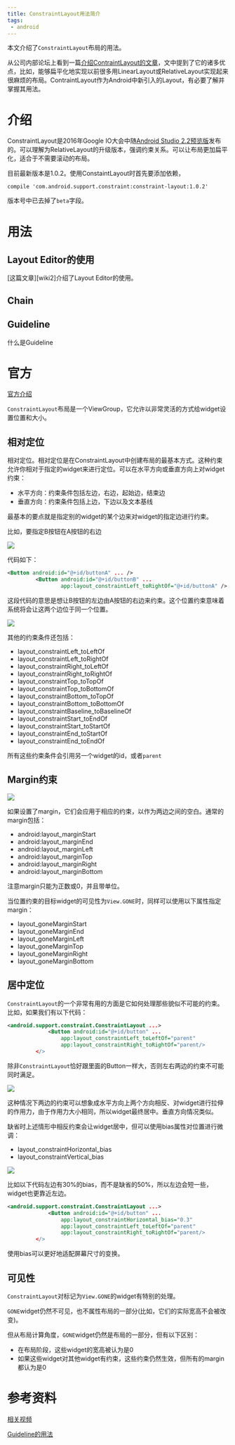 ```yaml
---
title: ConstraintLayout用法简介
tags:
 - android
---
```

本文介绍了`ConstraintLayout`布局的用法。
<!--more-->

从公司内部论坛上看到一篇[介绍ContraintLayout的文章][ref]，文中提到了它的诸多优点，比如，能够扁平化地实现以前很多用LinearLayout或RelativeLayout实现起来很麻烦的布局。ContraintLayout作为Android中新引入的Layout，有必要了解并掌握其用法。

# 介绍
ConstraintLayout是2016年Google IO大会中随[Android Studio 2.2预览版][wiki]发布的。可以理解为RelativeLayout的升级版本，强调约束关系。可以让布局更加扁平化，适合于不需要滚动的布局。


目前最新版本是1.0.2。使用ConstaintLayout时首先要添加依赖，

```
compile 'com.android.support.constraint:constraint-layout:1.0.2'
```

版本号中已去掉了`beta`字段。

# 用法
## Layout Editor的使用
[这篇文章][wiki2]介绍了Layout Editor的使用。

## Chain

## Guideline
什么是Guideline

# 官方
[官方介绍](https://developer.android.com/reference/android/support/constraint/ConstraintLayout.html)

`ConstraintLayout`布局是一个ViewGroup，它允许以非常灵活的方式给widget设置位置和大小。

## 相对定位
相对定位。相对定位是在ConstraintLayout中创建布局的最基本方式。这种约束允许你相对于指定的widget来进行定位。可以在水平方向或垂直方向上对widget约束：

+ 水平方向：约束条件包括左边，右边，起始边，结束边
+ 垂直方向：约束条件包括上边，下边以及文本基线

最基本的要点就是指定别的widget的某个边来对widget的指定边进行约束。

比如，要指定B按钮在A按钮的右边

![](https://developer.android.com/reference/android/support/constraint/resources/images/relative-positioning.png)

代码如下：

```xml
<Button android:id="@+id/buttonA" ... />
         <Button android:id="@+id/buttonB" ...
                 app:layout_constraintLeft_toRightOf="@+id/buttonA" />
```

这段代码的意思是想让B按钮的左边由A按钮的右边来约束。这个位置约束意味着系统将会让这两个边位于同一个位置。

![](https://developer.android.com/reference/android/support/constraint/resources/images/relative-positioning-constraints.png)

其他的约束条件还包括：

+ layout_constraintLeft_toLeftOf
+ layout_constraintLeft_toRightOf
+ layout_constraintRight_toLeftOf
+ layout_constraintRight_toRightOf
+ layout_constraintTop_toTopOf
+ layout_constraintTop_toBottomOf
+ layout_constraintBottom_toTopOf
+ layout_constraintBottom_toBottomOf
+ layout_constraintBaseline_toBaselineOf
+ layout_constraintStart_toEndOf
+ layout_constraintStart_toStartOf
+ layout_constraintEnd_toStartOf
+ layout_constraintEnd_toEndOf

所有这些约束条件会引用另一个widget的id，或者`parent`

## Margin约束
![](https://developer.android.com/reference/android/support/constraint/resources/images/relative-positioning-margin.png)

如果设置了margin，它们会应用于相应的约束，以作为两边之间的空白。通常的margin包括：

+ android:layout_marginStart
+ android:layout_marginEnd
+ android:layout_marginLeft
+ android:layout_marginTop
+ android:layout_marginRight
+ android:layout_marginBottom

注意margin只能为正数或0，并且带单位。

当位置约束的目标widget的可见性为`View.GONE`时，同样可以使用以下属性指定margin：

+ layout_goneMarginStart
+ layout_goneMarginEnd
+ layout_goneMarginLeft
+ layout_goneMarginTop
+ layout_goneMarginRight
+ layout_goneMarginBottom

## 居中定位
`ConstraintLayout`的一个非常有用的方面是它如何处理那些貌似不可能的约束。比如，如果我们有以下代码：

```xml
<android.support.constraint.ConstraintLayout ...>
             <Button android:id="@+id/button" ...
                 app:layout_constraintLeft_toLeftOf="parent"
                 app:layout_constraintRight_toRightOf="parent/>
         </>
```

除非`ConstraintLayout`恰好跟里面的Button一样大，否则左右两边的约束不可能同时满足。

![](https://developer.android.com/reference/android/support/constraint/resources/images/centering-positioning.png)

这种情况下两边的约束可以想象成水平方向上两个方向相反、对widget进行拉伸的作用力，由于作用力大小相同，所以widget最终居中。垂直方向情况类似。

缺省时上述情形中相反约束会让widget居中，但可以使用bias属性对位置进行微调：

+ layout_constraintHorizontal_bias
+ layout_constraintVertical_bias

![](https://developer.android.com/reference/android/support/constraint/resources/images/centering-positioning-bias.png)

比如以下代码左边有30%的bias，而不是缺省的50%，所以左边会短一些，widget也更靠近左边。

```xml
<android.support.constraint.ConstraintLayout ...>
             <Button android:id="@+id/button" ...
                 app:layout_constraintHorizontal_bias="0.3"
                 app:layout_constraintLeft_toLeftOf="parent"
                 app:layout_constraintRight_toRightOf="parent/>
         </>
```
使用bias可以更好地适配屏幕尺寸的变换。

## 可见性
`ConstraintLayout`对标记为`View.GONE`的widget有特别的处理。

`GONE`widget仍然不可见，也不属性布局的一部分(比如，它们的实际宽高不会被改变)。

但从布局计算角度，`GONE`widget仍然是布局的一部分，但有以下区别：

+ 在布局阶段，这些widget的宽高被认为是0
+ 如果这些widget对其他widget有约束，这些约束仍然生效，但所有的margin都认为是0




# 参考资料
[相关视频](https://www.youtube.com/watch?v=sO9aX87hq9c)

[Guideline的用法][evenly-spacing-views-using-constraintlayout]

[ref]: http://km.oa.com/group/29501/articles/show/307370?kmref=search&from_page=1&no=2
[ref2]: http://km.oa.com/group/21869/articles/show/280008?kmref=search&from_page=1&no=4
[evenly-spacing-views-using-constraintlayout]: https://stackoverflow.com/questions/37518745/evenly-spacing-views-using-constraintlayout
[wiki]: https://android-developers.googleblog.com/2016/05/android-studio-22-preview-new-ui.html